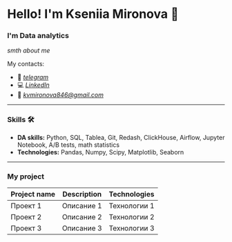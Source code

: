 # Hello! I'm Kseniia Mironova :wave:
### I'm Data analytics
_smth about me_

My contacts:
*	:calling: _[telegram]()_
*	:computer: _[LinkedIn]()_
*	:envelope_with_arrow: _[kvmironova846@gmail.com](https://mail.google.com/mail/u/0/#inbox)_
___
### Skills :hammer_and_wrench:
* __DA skills:__ Python, SQL, Tablea, Git, Redash, ClickHouse, Airflow, Jupyter Notebook, A/B tests, math statistics
* __Technologies:__ Pandas, Numpy, Scipy, Matplotlib, Seaborn
___
### My project
| Project name | Description | Technologies |
|-----------|---------|-------------|
| Проект 1   | Описание 1      | Технологии 1      |
| Проект 2     | Описание 2      | Технологии 2 |
| Проект 3      | Описание 3      | Технологии 3      |
